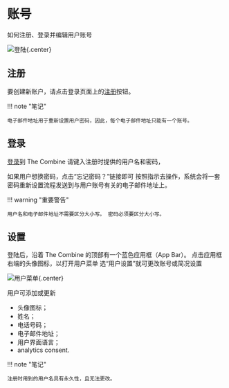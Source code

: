 # 账号

如何注册、登录并编辑用户账号

![登陆](../images/login.zh.png){.center}

## 注册

要创建新账户，请点击登录页面上的[注册](../../signup)按钮。

!!! note "笔记"

    电子邮件地址用于重新设置用户密码，因此，每个电子邮件地址只能有一个账号。

## 登录

[登录](../../login)到 The Combine 请键入注册时提供的用户名和密码，

如果用户想换密码，点击“忘记密码？”链接即可 按照指示去操作，系统会将一套密码重新设置流程发送到与用户账号有关的电子邮件地址上。

!!! warning "重要警告"

    用户名和电子邮件地址不需要区分大小写。 密码必须要区分大小写。

## 设置

登陆后，沿着 The Combine 的顶部有一个蓝色应用框（App
Bar）。 点击应用框右端的头像图标，以打开用户菜单 选“用户设置”就可更改账号或简况设置

![用户菜单](../images/userMenu.zh.png){.center}

用户可添加或更新

- 头像图标；
- 姓名；
- 电话号码；
- 电子邮件地址；
- 用户界面语言；
- analytics consent.

!!! note "笔记"

    注册时用到的用户名具有永久性，且无法更改。
